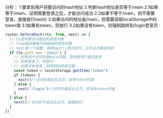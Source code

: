 分析：
1.要拿到用户将要访问的hash地址
2.判断hash地址是否等于/main
2.1如果等于/main，证明需要登录之后，才能访问成功
2.2如果不等于/main，则不需要登录，直接放行next()
3.如果访问的地址是/main，则需要读取localStorage中的token值
3.1如果有token，则放行
3.2如果没有token，则强制跳转到/login登录页

```js
router.beforeEach((to, from, next) => {
  // to是将要访问路由的信息对象
  // from是将要离开的路由的信息对象
  // next是一个函数，调用next()表示放行，允许这次路由导航
  if (to.path === '/main') {
    // 如果用户访问的是main页面，则判断用户是否登录
    // 如果登录了，则放行
    // 如果没有登录，则跳转到登录页面
    const token = localStorage.getItem('token')
    if (token) {
      next()//访问的是后台主页，且有token的值
    } else {
      next('/login')//访问的是后台主页，但没有token的值
    }
  } else {
    next()//访问的不是后台主页，直接放行
  }
})
```